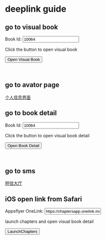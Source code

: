 # deeplink guide

## go to visual book
<body>
Book Id: <input type="text" id="bookid" value="10064">
<p>Click the button to open visual book</p>
<button type="button" onclick="myFunction()">Open Visual Book</button>
<script>
function myFunction() {
  let deeplinkurl = "chapter://?type=1&storytype=1&bookid=" + document.getElementById("bookid").value + "&bottomid=0"
  console.log(deeplinkurl)
  window.open(deeplinkurl)
}
</script>
<p><br></p>
</body>


## go to avator page
<span style="font-size:1em">[个人信息界面](chapter://?type=3&storytype=0&bookid=0&bottomid=4)</span>
<p></p>

## go to book detail

<body>
Book Id: <input type="text" id="bookid" value="10064">
<p>Click the button to open visual book detail</p>
<button type="button" onclick="myFunction()">Open Book Detail</button>
<script>
function myFunction() {
  let deeplinkurl = "chapter://?type=4&storytype=1&bookid=" + document.getElementById("bookid").value + "&bottomid=0"
  console.log(deeplinkurl)
  window.open(deeplinkurl)
}
</script>
</body>
<p><br></p>

## go to sms 
[短信大厅](chapter://?type=2&storytype=2&bookid=10001&bottomid=0)

## iOS open link from Safari
<body>
Appsflyer OneLink: <input type="text" id="af_ios_link" value="https://chaptersapp.onelink.me/Fopm?pid=Share_link&af_dp=chapter%3A%2F%2F&af_force_deeplink=true&deep_link_value=chapter%3A%2F%2F%3Ftype%3D4%26storytype%3D1%26bookid%3D52827%26bottomid%3D2%26fbclid%3DIwAR1s_ywJHQRfkHoH43QoMPnsQq75sFgwhjYz8Vu-9wfXRJXACdh5BdMaxcc" height="100" width="1080">
<p>launch chapters and open visual book detail</p>
<button type="button" onclick="myFunction()">LaunchChapters</button>
<script>
function myFunction() {
  let deeplinkurl =document.getElementById("af_ios_link").value
  console.log(deeplinkurl)
  window.open(deeplinkurl)
}
</script>
</body>
<p><br></p>